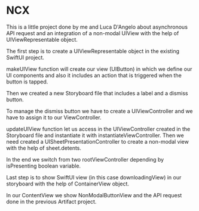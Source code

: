 
# NCX
This is a little project done by me and Luca D'Angelo about asynchronous API request and an integration of a non-modal UIView with the help of UIViewRepresentable object.

The first step is to create a UIViewRepresentable object in the existing SwiftUI project.

makeUIView function will create our view (UIButton) in which we define our UI components and also it includes an action that is triggered when the button is tapped.

Then we created a new Storyboard file that includes a label and a dismiss button.

To manage the dismiss button we have to create a UIViewController and we have to assign it to our ViewController.

updateUIView function let us access in the UIViewController created in the Storyboard file and instantiate it with instantiateViewController. Then we need created a UISheetPresentationController to create a non-modal view with the help of sheet.detents.

In the end we switch from two rootViewController depending by isPresenting boolean variable.

Last step is to show SwiftUI view (in this case downloadingView) in our storyboard with the help of ContainerView object.

In our ContentView we show NonModalButtonView and the API request done in the previous Artifact project.

